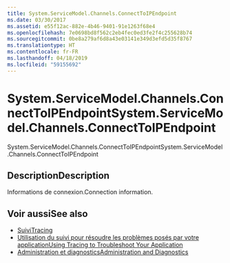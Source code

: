 ```yaml
---
title: System.ServiceModel.Channels.ConnectToIPEndpoint
ms.date: 03/30/2017
ms.assetid: e55f12ac-882e-4b46-9401-91e1263f68e4
ms.openlocfilehash: 7e0698bd8f562c2eb4fec0ed3fe2f4c255628b74
ms.sourcegitcommit: 0be8a279af6d8a43e03141e349d3efd5d35f8767
ms.translationtype: HT
ms.contentlocale: fr-FR
ms.lasthandoff: 04/18/2019
ms.locfileid: "59155692"
---
```

# <a name="systemservicemodelchannelsconnecttoipendpoint"></a><span data-ttu-id="ef72e-102">System.ServiceModel.Channels.ConnectToIPEndpoint</span><span class="sxs-lookup"><span data-stu-id="ef72e-102">System.ServiceModel.Channels.ConnectToIPEndpoint</span></span>
<span data-ttu-id="ef72e-103">System.ServiceModel.Channels.ConnectToIPEndpoint</span><span class="sxs-lookup"><span data-stu-id="ef72e-103">System.ServiceModel.Channels.ConnectToIPEndpoint</span></span>  
  
## <a name="description"></a><span data-ttu-id="ef72e-104">Description</span><span class="sxs-lookup"><span data-stu-id="ef72e-104">Description</span></span>  
 <span data-ttu-id="ef72e-105">Informations de connexion.</span><span class="sxs-lookup"><span data-stu-id="ef72e-105">Connection information.</span></span>  
  
## <a name="see-also"></a><span data-ttu-id="ef72e-106">Voir aussi</span><span class="sxs-lookup"><span data-stu-id="ef72e-106">See also</span></span>

- [<span data-ttu-id="ef72e-107">Suivi</span><span class="sxs-lookup"><span data-stu-id="ef72e-107">Tracing</span></span>](../../../../../docs/framework/wcf/diagnostics/tracing/index.md)
- [<span data-ttu-id="ef72e-108">Utilisation du suivi pour résoudre les problèmes posés par votre application</span><span class="sxs-lookup"><span data-stu-id="ef72e-108">Using Tracing to Troubleshoot Your Application</span></span>](../../../../../docs/framework/wcf/diagnostics/tracing/using-tracing-to-troubleshoot-your-application.md)
- [<span data-ttu-id="ef72e-109">Administration et diagnostics</span><span class="sxs-lookup"><span data-stu-id="ef72e-109">Administration and Diagnostics</span></span>](../../../../../docs/framework/wcf/diagnostics/index.md)
